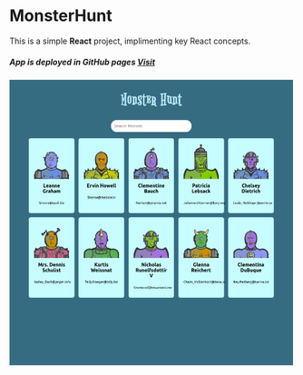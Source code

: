 # MonsterHunt

This is a simple **React** project, implimenting key React concepts.


##### App is deployed in GitHub pages [Visit](http://joyetgeorge.github.io/MonsterHunt)

<p>
   <img src="https://raw.githubusercontent.com/joyetgeorge/MonsterHunt/master/screenshot.png" width="500">
</p>
